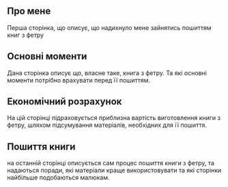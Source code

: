 
  Про мене
  -----------

  Перша сторінка, що описує, що надихнуло мене зайнятись пошиттям
  книг з фетру

  Основні моменти
  ------------------

  Дана сторінка описує що, власне таке, книга з фетру.
  Та які основні моменти потрібно врахувати перед її пошиттям.

  Економічний розрахунок
  -------------

  На цій сторінці підраховується приблизна вартість виготовлення книги з фетру,
  шляхом підсумування матеріалів, необхідних для її пошиття.

  Пошиття книги
  ------------

  на останній сторінці описується сам процес пошиття книги з фетру, та 
  надаються поради, які матеріали краще використовувати та які сторінки найбільше подобаються малюкам.

  